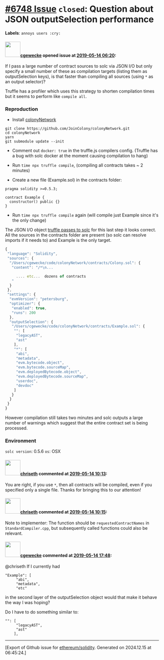 # [\#6748 Issue](https://github.com/ethereum/solidity/issues/6748) `closed`: Question about JSON outputSelection performance
**Labels**: `annoys users :cry:`


#### <img src="https://avatars.githubusercontent.com/u/7332026?u=064d1b6c6b7e580f5fa5dcbc4421fd31765f9a14&v=4" width="50">[cgewecke](https://github.com/cgewecke) opened issue at [2019-05-14 06:20](https://github.com/ethereum/solidity/issues/6748):

If I pass a large number of contract sources to solc via JSON I/O but only specify a small number of these as compilation targets (listing them as  outputSelection keys), is that faster than compiling all sources (using `*` as an output selector)? 

Truffle has a profiler which uses this strategy to shorten compilation times but it  seems to perform like `compile all`.

### Reproduction
+ Install [colonyNetwork](https://github.com/JoinColony/colonyNetwork)
```
git clone https://github.com/JoinColony/colonyNetwork.git
cd colonyNetwork
yarn
git submodule update --init
```
+ Comment out `docker: true` in the truffle.js compilers config. (Truffle has a bug with solc docker at the moment causing compilation to hang)

+ Run `time npx truffle compile`, (compiling all contracts takes ~ 2 minutes)
+ Create a new file (Example.sol) in the contracts folder:
```solidity
pragma solidity >=0.5.3;

contract Example {
  constructor() public {}
}
```
+ Run `time npx truffle compile` again (will compile just Example since it's the only change)

The JSON I/O object [truffle passes to solc](https://github.com/trufflesuite/truffle/blob/develop/packages/truffle-compile/index.js#L119) for this last step it looks correct. All the sources in the contracts folder are present (so solc can resolve imports if it needs to) and Example is the only target.
```javascript
{
 "language": "Solidity",
 "sources": {
  "/Users/cgewecke/code/colonyNetwork/contracts/Colony.sol": {
   "content": "/*\n... 

     .... etc...  dozens of contracts
   "
  }
 },
 "settings": {
  "evmVersion": "petersburg",
  "optimizer": {
   "enabled": true,
   "runs": 200
  },
  "outputSelection": {
   "/Users/cgewecke/code/colonyNetwork/contracts/Example.sol": {
    "": [
     "legacyAST",
     "ast"
    ],
    "*": [
     "abi",
     "metadata",
     "evm.bytecode.object",
     "evm.bytecode.sourceMap",
     "evm.deployedBytecode.object",
     "evm.deployedBytecode.sourceMap",
     "userdoc",
     "devdoc"
    ]
   }
  }
 }
}
``` 



However compilation still takes two minutes and solc outputs a large number of warnings which suggest that the entire contract set is being processed.

### Environment
`solc version`: 0.5.6
`os`: OSX

#### <img src="https://avatars.githubusercontent.com/u/9073706?v=4" width="50">[chriseth](https://github.com/chriseth) commented at [2019-05-14 10:13](https://github.com/ethereum/solidity/issues/6748#issuecomment-492176594):

You are right, if you use `*`, then all contracts will be compiled, even if you specified only a single file. Thanks for bringing this to our attention!

#### <img src="https://avatars.githubusercontent.com/u/9073706?v=4" width="50">[chriseth](https://github.com/chriseth) commented at [2019-05-14 10:15](https://github.com/ethereum/solidity/issues/6748#issuecomment-492177333):

Note to implementer: The function should be `requestedContractNames` in `StandardCompiler.cpp`, but subsequently called functions could also be relevant.

#### <img src="https://avatars.githubusercontent.com/u/7332026?u=064d1b6c6b7e580f5fa5dcbc4421fd31765f9a14&v=4" width="50">[cgewecke](https://github.com/cgewecke) commented at [2019-05-14 17:48](https://github.com/ethereum/solidity/issues/6748#issuecomment-492339918):

@chriseth If I currently had 
```
"Example": [
     "abi",
     "metadata",
     "etc"
```
in the second layer of the outputSelection object would that make it behave the way I was hoping? 

Do I have to do something similar to:
```
"": [
     "legacyAST",
     "ast"
    ],
```


-------------------------------------------------------------------------------



[Export of Github issue for [ethereum/solidity](https://github.com/ethereum/solidity). Generated on 2024.12.15 at 06:45:24.]
